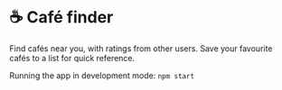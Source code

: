 # ☕ Café finder

Find cafés near you, with ratings from other users. Save your favourite cafés to a list for quick reference. 

Running the app in development mode: `npm start`